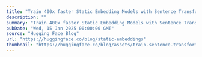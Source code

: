 ```yaml
---
title: "Train 400x faster Static Embedding Models with Sentence Transformers"
description: ""
summary: "Train 400x faster Static Embedding Models with Sentence Transformers TL;DR This blog post introduces..."
pubDate: "Wed, 15 Jan 2025 00:00:00 GMT"
source: "Hugging Face Blog"
url: "https://huggingface.co/blog/static-embeddings"
thumbnail: "https://huggingface.co/blog/assets/train-sentence-transformers/st-hf-thumbnail.png"
---
```


